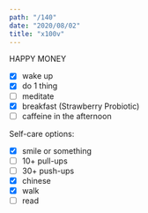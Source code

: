 ```yaml
---
path: "/140"
date: "2020/08/02"
title: "x100v"
---
```


HAPPY MONEY

- [x] wake up
- [x] do 1 thing
- [ ] meditate
- [x] breakfast (Strawberry Probiotic)
- [ ] caffeine in the afternoon

Self-care options:
- [x] smile or something
- [ ] 10+ pull-ups
- [ ] 30+ push-ups
- [x] chinese
- [x] walk
- [ ] read
